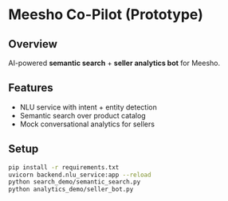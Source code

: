 # Meesho Co-Pilot (Prototype)

## Overview
AI-powered **semantic search** + **seller analytics bot** for Meesho.

## Features
- NLU service with intent + entity detection
- Semantic search over product catalog
- Mock conversational analytics for sellers

## Setup
```bash
pip install -r requirements.txt
uvicorn backend.nlu_service:app --reload
python search_demo/semantic_search.py
python analytics_demo/seller_bot.py
